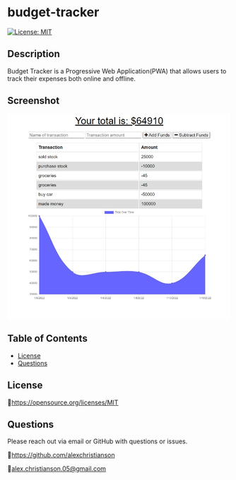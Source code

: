 # budget-tracker
[![License: MIT](https://img.shields.io/badge/License-MIT-yellow.svg)](https://opensource.org/licenses/MIT)

## Description 
Budget Tracker is a Progressive Web Application(PWA) that allows users to track their expenses both online and offline.


## Screenshot
![Screenshot of budget tracker](./assets/images/Screenshot-budget-tracker.jpg)


## Table of Contents
* [License](#license)
* [Questions](#questions)

## License
🔗https://opensource.org/licenses/MIT

## Questions
Please reach out via email or GitHub with questions or issues.

🔗https://github.com/alexchristianson

📧alex.christianson.05@gmail.com